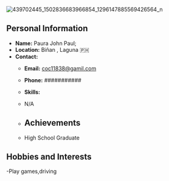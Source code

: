 ![439702445_1502836683966854_1296147885569426564_n](https://github.com/user-attachments/assets/eeb6cc6e-53a3-48f4-9069-80ee06ddcabf)
## Personal Information
- **Name:** Paura John Paul;
- **Location:** Biñan , Laguna 🇵🇭
- **Contact:** 
  - **Email:** coc11838@gamil.com
  - **Phone:** ###########
 
  - **Skills:**
  - N/A
 
  - ## Achievements
  - High School Graduate


## Hobbies and Interests
-Play games,driving





<!---
Hanako29322/Hanako29322 is a ✨ special ✨ repository because its `README.md` (this file) appears on your GitHub profile.
You can click the Preview link to take a look at your changes.
--->
